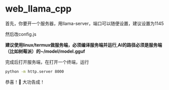 # web_llama_cpp
首先，你要开一个服务器，用llama-server，端口可以随便设置，建议设置为1145

然后改config.js

**建议使用linux/termux做服务端，必须编译服务端并运行,AI的路径必须是服务端（比如树莓派）的~/model/model.gguf**

完成后打开服务端，在打开一个终端，运行
```sh
python -m http.server 8000
```

恭喜！🎉 大功告成！
